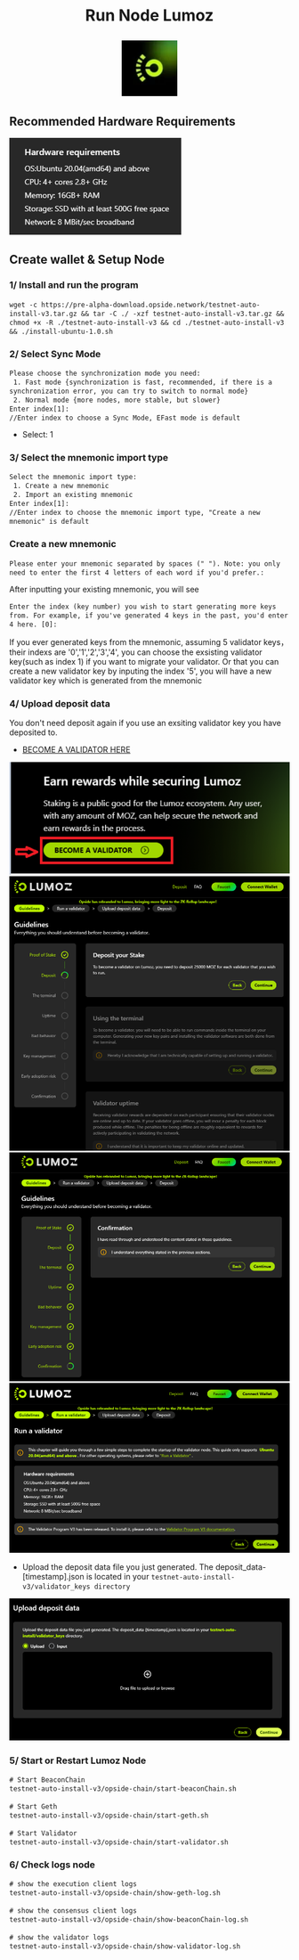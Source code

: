 # <p align="center"> Run Node Lumoz </p>
<p align="center">
  <img height="100" height="auto" src="/Lumoz/image/lumoz.jpg?raw=true">
</p>

## Recommended Hardware Requirements 
![Alt text](image/image-5.png)
## Create wallet & Setup Node
### 1/ Install and run the program
```
wget -c https://pre-alpha-download.opside.network/testnet-auto-install-v3.tar.gz && tar -C ./ -xzf testnet-auto-install-v3.tar.gz && chmod +x -R ./testnet-auto-install-v3 && cd ./testnet-auto-install-v3 && ./install-ubuntu-1.0.sh
```
### 2/ Select Sync Mode
```
Please choose the synchronization mode you need: 
 1. Fast mode {synchronization is fast, recommended, if there is a synchronization error, you can try to switch to normal mode}
 2. Normal mode {more nodes, more stable, but slower}
Enter index[1]:
//Enter index to choose a Sync Mode, EFast mode is default
```
- Select: 1
### 3/ Select the mnemonic import type
```
Select the mnemonic import type: 
 1. Create a new mnemonic
 2. Import an existing mnemonic
Enter index[1]:
//Enter index to choose the mnemonic import type, "Create a new mnemonic" is default
```
### Create a new mnemonic
```
Please enter your mnemonic separated by spaces (" "). Note: you only need to enter the first 4 letters of each word if you'd prefer.:
```
After inputting your existing mnemonic, you will see
```
Enter the index (key number) you wish to start generating more keys from. For example, if you've generated 4 keys in the past, you'd enter 4 here. [0]:
```
If you ever generated keys from the mnemonic, assuming 5 validator keys，their indexs are '0','1','2','3','4', you can choose the exsisting validator key(such as index 1) if you want to migrate your validator. Or that you can create a new validator key by inputing the index '5', you will have a new validator key which is generated from the mnemonic
### 4/ Upload deposit data
You don't need deposit again if you use an exsiting validator key you have deposited to. 
- [BECOME A VALIDATOR HERE](https://lumoz.org/validator)

![Alt text](image/image.png)
![Alt text](image/image-1.png)
![Alt text](image/image-3.png)
![Alt text](image/image-6.png)
- Upload the deposit data file you just generated. The deposit_data-[timestamp].json is located in your `testnet-auto-install-v3/validator_keys directory`

![Alt text](image/image-7.png)

### 5/ Start or Restart Lumoz Node
```
# Start BeaconChain
testnet-auto-install-v3/opside-chain/start-beaconChain.sh

# Start Geth
testnet-auto-install-v3/opside-chain/start-geth.sh

# Start Validator
testnet-auto-install-v3/opside-chain/start-validator.sh
```
### 6/ Check logs node
```
# show the execution client logs
testnet-auto-install-v3/opside-chain/show-geth-log.sh

# show the consensus client logs
testnet-auto-install-v3/opside-chain/show-beaconChain-log.sh

# show the validator logs
testnet-auto-install-v3/opside-chain/show-validator-log.sh
```
